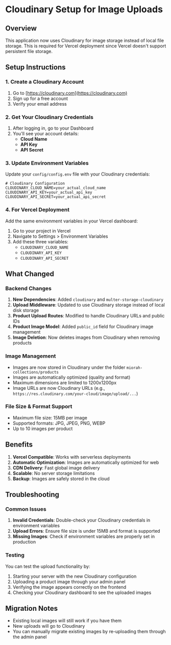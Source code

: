 # Cloudinary Setup for Image Uploads

## Overview
This application now uses Cloudinary for image storage instead of local file storage. This is required for Vercel deployment since Vercel doesn't support persistent file storage.

## Setup Instructions

### 1. Create a Cloudinary Account
1. Go to [https://cloudinary.com](https://cloudinary.com)
2. Sign up for a free account
3. Verify your email address

### 2. Get Your Cloudinary Credentials
1. After logging in, go to your Dashboard
2. You'll see your account details:
   - **Cloud Name**
   - **API Key** 
   - **API Secret**

### 3. Update Environment Variables
Update your `config/config.env` file with your Cloudinary credentials:

```env
# Cloudinary Configuration
CLOUDINARY_CLOUD_NAME=your_actual_cloud_name
CLOUDINARY_API_KEY=your_actual_api_key
CLOUDINARY_API_SECRET=your_actual_api_secret
```

### 4. For Vercel Deployment
Add the same environment variables in your Vercel dashboard:
1. Go to your project in Vercel
2. Navigate to Settings > Environment Variables
3. Add these three variables:
   - `CLOUDINARY_CLOUD_NAME`
   - `CLOUDINARY_API_KEY`
   - `CLOUDINARY_API_SECRET`

## What Changed

### Backend Changes
1. **New Dependencies**: Added `cloudinary` and `multer-storage-cloudinary`
2. **Upload Middleware**: Updated to use Cloudinary storage instead of local disk storage
3. **Product Upload Routes**: Modified to handle Cloudinary URLs and public IDs
4. **Product Image Model**: Added `public_id` field for Cloudinary image management
5. **Image Deletion**: Now deletes images from Cloudinary when removing products

### Image Management
- Images are now stored in Cloudinary under the folder `miorah-collections/products`
- Images are automatically optimized (quality and format)
- Maximum dimensions are limited to 1200x1200px
- Image URLs are now Cloudinary URLs (e.g., `https://res.cloudinary.com/your-cloud/image/upload/...`)

### File Size & Format Support
- Maximum file size: 15MB per image
- Supported formats: JPG, JPEG, PNG, WEBP
- Up to 10 images per product

## Benefits
1. **Vercel Compatible**: Works with serverless deployments
2. **Automatic Optimization**: Images are automatically optimized for web
3. **CDN Delivery**: Fast global image delivery
4. **Scalable**: No server storage limitations
5. **Backup**: Images are safely stored in the cloud

## Troubleshooting

### Common Issues
1. **Invalid Credentials**: Double-check your Cloudinary credentials in environment variables
2. **Upload Errors**: Ensure file size is under 15MB and format is supported
3. **Missing Images**: Check if environment variables are properly set in production

### Testing
You can test the upload functionality by:
1. Starting your server with the new Cloudinary configuration
2. Uploading a product image through your admin panel
3. Verifying the image appears correctly on the frontend
4. Checking your Cloudinary dashboard to see the uploaded images

## Migration Notes
- Existing local images will still work if you have them
- New uploads will go to Cloudinary
- You can manually migrate existing images by re-uploading them through the admin panel
